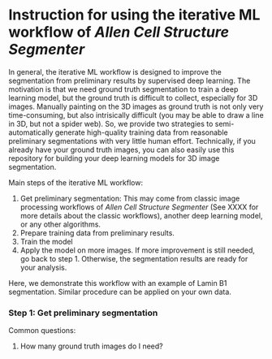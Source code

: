 # Instruction for using the iterative ML workflow of *Allen Cell Structure Segmenter*

In general, the iterative ML workflow is designed to improve the segmentation from preliminary results by supervised deep learning. The motivation is that we need ground truth segmentation to train a deep learning model, but the ground truth is difficult to collect, especially for 3D images. Manually painting on the 3D images as ground truth is not only very time-consuming, but also intrisically difficult (you may be able to draw a line in 3D, but not a spider web). So, we provide two strategies to semi-automatically generate high-quality training data from reasonable preliminary segmentations with very little human effort. Technically, if you already have your ground truth images, you can also easily use this repository for building your deep learning models for 3D image segmentation.

Main steps of the iterative ML workflow:

1. Get preliminary segmentation: This may come from classic image processing workflows of *Allen Cell Structure Segmenter* (See XXXX for more details about the classic workflows), another deep learning model, or any other algorithms. 
2. Prepare training data from preliminary results.
3. Train the model
4. Apply the model on more images. If more improvement is still needed, go back to step 1. Otherwise, the segmentation results are ready for your analysis.


Here, we demonstrate this workflow with an example of Lamin B1 segmentation. Similar procedure can be applied on your own data.

### Step 1: Get preliminary segmentation

Common questions:

1. How many ground truth images do I need?
